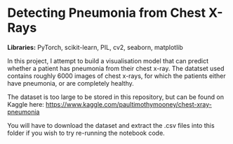 # Detecting Pneumonia from Chest X-Rays
__Libraries:__ PyTorch, scikit-learn, PIL, cv2, seaborn, matplotlib

In this project, I attempt to build a visualisation model that can predict whether a patient has pneumonia from their chest x-ray. The datatset used contains roughly 6000 images of chest x-rays, for which the patients either have pneumonia, or are completely healthy.  

The dataset is too large to be stored in this repository, but can be found on Kaggle here: https://www.kaggle.com/paultimothymooney/chest-xray-pneumonia

You will have to download the dataset and extract the .csv files into this folder if you wish to try re-running the notebook code. 
